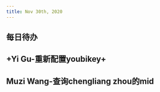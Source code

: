 ```yaml
---
title: Nov 30th, 2020
---
```


## **每日待办**
## +Yi Gu-重新配置youbikey+
## Muzi Wang-查询chengliang zhou的mid

